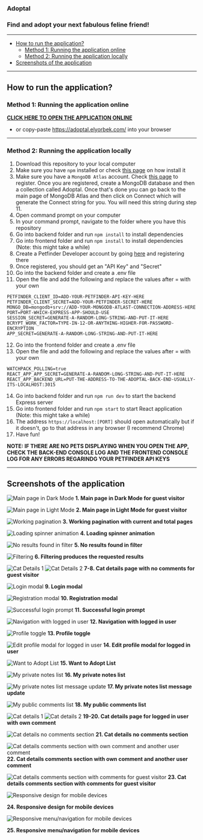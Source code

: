 ### **Adoptal**

### Find and adopt your next fabulous feline friend!

---

- [How to run the application?](#how-to-run-the-application-)
  - [Method 1: Running the application online](#method-1-running-the-application-online)
  - [Method 2: Running the application locally](#method-2-running-the-application-locally)
- [Screenshots of the application](#screenshots-of-the-application)

---

## How to run the application?

### **Method 1: Running the application online**

[**CLICK HERE TO OPEN THE APPLICATION ONLINE**](https://adoptal.elyorbek.com/)

- or copy-paste https://adoptal.elyorbek.com/ into your browser

---

### **Method 2: Running the application locally**

1. Download this repository to your local computer
2. Make sure you have `npm` installed or check [this page](https://docs.npmjs.com/downloading-and-installing-node-js-and-npm) on how install it
3. Make sure you have a `MongoDB Atlas` account. Check [this page](https://www.mongodb.com/cloud/atlas/register) to register. Once you are registered, create a MongoDB database and then a collection called Adoptal. Once that's done you can go back to the main page of MongoDB Atlas and then click on Connect which will generate the Connect string for you. You will need this string during step 11.
4. Open command prompt on your computer
5. In your command prompt, navigate to the folder where you have this repository
6. Go into backend folder and run `npm install` to install dependencies
7. Go into frontend folder and run `npm install` to install dependencies (Note: this might take a while)
8. Create a Petfinder Developer account by going [here](https://www.petfinder.com/developers/v2/docs/) and registering there
9. Once registered, you should get an "API Key" and "Secret"
10. Go into the backend folder and create a .env file
11. Open the file and add the following and replace the values after = with your own

```
PETFINDER_CLIENT_ID=ADD-YOUR-PETFINDER-API-KEY-HERE
PETFINDER_CLIENT_SECRET=ADD-YOUR-PETFINDER-SECRET-HERE
MONGO_DB=mongodb+srv://ADD-YOUR-MONGODB-ATLAST-CONNECTION-ADDRESS-HERE
PORT=PORT-WHICH-EXPRESS-APP-SHOULD-USE
SESSION_SECRET=GENERATE-A-RANDOM-LONG-STRING-AND-PUT-IT-HERE
BCRYPT_WORK_FACTOR=TYPE-IN-12-OR-ANYTHING-HIGHER-FOR-PASSWORD-ENCRYPTION
APP_SECRET=GENERATE-A-RANDOM-LONG-STRING-AND-PUT-IT-HERE
```

12. Go into the frontend folder and create a .env file
13. Open the file and add the following and replace the values after = with your own

```
WATCHPACK_POLLING=true
REACT_APP_APP_SECRET=GENERATE-A-RANDOM-LONG-STRING-AND-PUT-IT-HERE
REACT_APP_BACKEND_URL=PUT-THE-ADDRESS-TO-THE-ADOPTAL-BACK-END-USUALLY-ITS-LOCALHOST:3015
```

14. Go into backend folder and run `npm run dev` to start the backend Express server
15. Go into frontend folder and run `npm start` to start React application (Note: this might take a while)
16. The address `https://localhost:[PORT]` should open automatically but if it doesn't, go to that address in any browser (I recommend Chrome)
17. Have fun!

**NOTE: IF THERE ARE NO PETS DISPLAYING WHEN YOU OPEN THE APP, CHECK THE BACK-END CONSOLE LOG AND THE FRONTEND CONSOLE LOG FOR ANY ERRORS REGARINDG YOUR PETFINDER API KEYS**

---

## **Screenshots of the application**

![Main page in Dark Mode](/screenshots/1.jpg)
**1. Main page in Dark Mode for guest visitor**

![Main page in Light Mode](/screenshots/2.jpg)
**2. Main page in Light Mode for guest visitor**

![Working pagination](/screenshots/3.jpg)
**3. Working pagination with current and total pages**

![Loading spinner animation](/screenshots/4.jpg)
**4. Loading spinner animation**

![No results found in filter](/screenshots/5.jpg)
**5. No results found in filter**

![Filtering](/screenshots/6.jpg)
**6. Filtering produces the requested results**

![Cat Details 1](/screenshots/7.jpg)
![Cat Details 2](/screenshots/8.jpg)
**7-8. Cat details page with no comments for guest visitor**

![Login modal](/screenshots/9.jpg)
**9. Login modal**

![Registration modal](/screenshots/10.jpg)
**10. Registration modal**

![Successful login prompt](/screenshots/11.jpg)
**11. Successful login prompt**

![Navigation with logged in user](/screenshots/12.jpg)
**12. Navigation with logged in user**

![Profile toggle](/screenshots/13.jpg)
**13. Profile toggle**

![Edit profile modal for logged in user](/screenshots/14.jpg)
**14. Edit profile modal for logged in user**

![Want to Adopt List](/screenshots/15.jpg)
**15. Want to Adopt List**

![My private notes list](/screenshots/16.jpg)
**16. My private notes list**

![My private notes list message update](/screenshots/17.jpg)
**17. My private notes list message update**

![My public comments list](/screenshots/18.jpg)
**18. My public comments list**

![Cat details 1](/screenshots/19.jpg)
![Cat details 2](/screenshots/20.jpg)
**19-20. Cat details page for logged in user with own comment**

![Cat details no comments section](/screenshots/21.jpg)
**21. Cat details no comments section**

![Cat details comments section with own comment and another user comment](/screenshots/22.jpg)
**22. Cat details comments section with own comment and another user comment**

![Cat details comments section with comments for guest visitor](/screenshots/23.jpg)
**23. Cat details comments section with comments for guest visitor**

![Responsive design for mobile devices](/screenshots/24.jpg)

**24. Responsive design for mobile devices**

![Responsive menu/navigation for mobile devices](/screenshots/25.jpg)

**25. Responsive menu/navigation for mobile devices**

